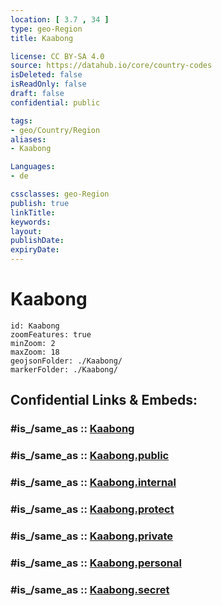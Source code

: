 ```yaml
---
location: [ 3.7 , 34 ] 
type: geo-Region
title: Kaabong

license: CC BY-SA 4.0
source: https://datahub.io/core/country-codes
isDeleted: false
isReadOnly: false
draft: false
confidential: public

tags:
- geo/Country/Region
aliases:
- Kaabong

Languages:
- de

cssclasses: geo-Region
publish: true
linkTitle: 
keywords: 
layout: 
publishDate: 
expiryDate: 
---
```


# Kaabong

```leaflet
id: Kaabong
zoomFeatures: true 
minZoom: 2 
maxZoom: 18
geojsonFolder: ./Kaabong/
markerFolder: ./Kaabong/
```


## Confidential Links & Embeds: 

### #is_/same_as :: [Kaabong](/_Standards/Earth/Continent/Africa/Africa~Central/Uganda/regions~Uganda/Uganda~North/Kaabong.md) 

### #is_/same_as :: [Kaabong.public](/_public/Earth/Continent/Africa/Africa~Central/Uganda/regions~Uganda/Uganda~North/Kaabong.public.md) 

### #is_/same_as :: [Kaabong.internal](/_internal/Earth/Continent/Africa/Africa~Central/Uganda/regions~Uganda/Uganda~North/Kaabong.internal.md) 

### #is_/same_as :: [Kaabong.protect](/_protect/Earth/Continent/Africa/Africa~Central/Uganda/regions~Uganda/Uganda~North/Kaabong.protect.md) 

### #is_/same_as :: [Kaabong.private](/_private/Earth/Continent/Africa/Africa~Central/Uganda/regions~Uganda/Uganda~North/Kaabong.private.md) 

### #is_/same_as :: [Kaabong.personal](/_personal/Earth/Continent/Africa/Africa~Central/Uganda/regions~Uganda/Uganda~North/Kaabong.personal.md) 

### #is_/same_as :: [Kaabong.secret](/_secret/Earth/Continent/Africa/Africa~Central/Uganda/regions~Uganda/Uganda~North/Kaabong.secret.md)

